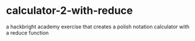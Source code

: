 # calculator-2-with-reduce
a hackbright academy exercise that creates a polish notation calculator with a reduce function
